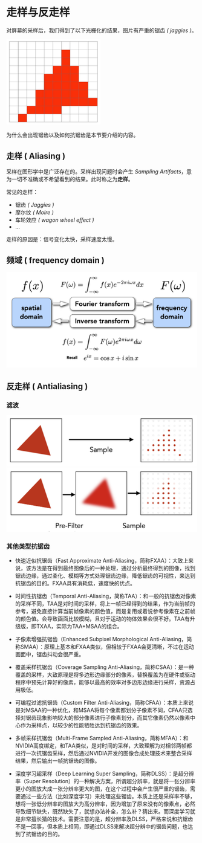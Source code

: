 # 走样与反走样

对屏幕的采样后，我们得到了以下光栅化的结果，图片有严重的锯齿 *( jaggies )*。

<img class="img-mid" src="https://raw.githubusercontent.com/yamsfeer/pic-bed/master/e6c9d24egy1h3ky9u420kj20ky0j274v.jpg" alt="image-20220626001736439" style="zoom: 33%;" />

为什么会出现锯齿以及如何抗锯齿是本节要介绍的内容。

## 走样 ( Aliasing )

采样在图形学中是广泛存在的。采样出现问题时会产生 *Sampling Artifacts*，意为一切不准确或不希望看到的结果。此时称之为**走样**。

常见的走样：

* 锯齿 *( Jaggies )*
* 摩尔纹 *( Moire )*
* 车轮效应 *( wagon wheel effect )*
* ...

走样的原因是：信号变化太快，采样速度太慢。

## 频域 ( frequency domain )

![](https://raw.githubusercontent.com/yamsfeer/pic-bed/master/e6c9d24egy1h3mttct15vj211q0j2q51.jpg)

## 反走样 ( Antialiasing )

### 滤波

<img class="img-mid" src="https://raw.githubusercontent.com/yamsfeer/pic-bed/master/e6c9d24egy1h3mv06sv84j210009o74w.jpg" alt="image-20220627140045358" style="zoom:50%;" />

<img class="img-mid" src="https://raw.githubusercontent.com/yamsfeer/pic-bed/master/e6c9d24egy1h3mv083bu1j21080c8wfd.jpg" alt="截屏2022-06-27 14.01.18" style="zoom: 50%;" />

### 其他类型抗锯齿

* 快速近似抗锯齿（Fast Approximate Anti-Aliasing，简称FXAA）：大致上来说，该方法是在得到最终图像后的一种处理，通过分析最终得到的图像，找到锯齿边缘，通过柔化、模糊等方式处理锯齿边缘，降低锯齿的可视性，来达到抗锯齿的目的。FXAA具有消耗低，速度快的优点。

* 时间性抗锯齿（Temporal Anti-Aliasing，简称TAA）：和一般的抗锯齿对像素的采样不同，TAA是对时间的采样，将上一帧已经得到的结果，作为当前帧的参考，避免直接计算当前帧像素的颜色值，而是复用或着说参考像素在之前帧的颜色值。会导致画面比较模糊，且对于运动的物体效果会很不好。TAA有升级版，即TXAA，实际为TAA+MSAA的组合。

* 子像素增强抗锯齿（Enhanced Subpixel Morphological Anti-Aliasing，简称SMAA）：原理上基本和FXAA类似，但相较于FXAA会更清晰，不过在运动画面中，锯齿抖动会很严重。

* 覆盖采样抗锯齿（Coverage Sampling Anti-Aliasing，简称CSAA）：是一种覆盖的采样，大致原理是将多边形边缘部分的像素，替换覆盖为在硬件或驱动程序中预先计算好的像素，能够以最高的效率对多边形边缘进行采样，资源占用极低。

* 可编程过滤抗锯齿（Custom Filter Anti-Aliasing，简称CFAA）：本质上来说是对MSAA的一种优化，和MSAA将每个像素都划分子像素不同，CFAA只选择对锯齿现象影响较大的部分像素进行子像素划分，而其它像素仍然以像素中心作为采样点，以较少的性能牺牲达到抗锯齿的效果。

* 多帧采样抗锯齿（Multi-Frame Sampled Anti-Aliasing，简称MFAA）：和NVIDIA高度绑定，和TAA类似，是对时间的采样，大致理解为对相邻两帧都进行一次抗锯齿采样，然后通过NVIDIA开发的图像合成处理技术来整合采样结果，然后输出一帧抗锯齿的图像。

* 深度学习超采样（Deep Learning Super Sampling，简称DLSS）：是超分辨率（Super Resolution）的一种解决方案，所谓超分辨率，就是将一张分辨率更小的图放大成一张分辨率更大的图，在这个过程中会产生很严重的锯齿，需要通过一些方法（比如深度学习）来处理这些锯齿。本质上还是采样率不够，想将一张低分辨率的图放大为高分辨率，因为增加了原来没有的像素点，必然导致细节缺失，既然缺失了，就想办法补全，怎么补？猜出来。而深度学习就是非常擅长猜的技术。需要注意的是，超分辨率及DLSS，严格来说和抗锯齿不是一回事，但本质上相同，即通过DLSS来解决超分辨中的锯齿问题，也达到了抗锯齿的目的。
